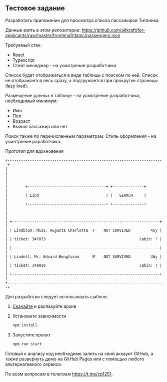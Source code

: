 Тестовое задание
------

Разработать приложение для просмотра списка пассажиров Титаника.

Данные взять в этом репозитории:
https://github.com/altkraft/for-applicants/raw/master/frontend/titanic/passengers.json

Требуемый стек:

* React
* Typescript
* Стейт менеджер - на усмотрение разработчика

Список будет отображаться в виде таблицы с поиском по ней. Список не отображается весь сразу, а подгружается при прокрутке страницы (lazy load).

Размещение данных в таблице - на усмотрение разработчика, необходимый минимум:

* Имя
* Пол
* Возраст
* Выжил пассажир или нет

Поиск также по перечисленным параметрам.
Стиль оформления - на усмотрение раработчика.

Прототип для вдохновения

```
+----------------------------------------------------------------------+
|                                                                      |
|                                                                      |
|        +-----------------------------------+ +--------------+        |
|        | Lind                              | |   SEARCH     |        |
|        +-----------------------------------+ +--------------+        |
|                                                                      |
| +------------------------------------------------------------------+ |
| | Lindblom, Miss. Augusta Charlotta  F    NOT SURVIVED         45y | |
| | ticket: 347073                                          cabin: ? | |
| |------------------------------------------------------------------| |
| | Lindell, Mr. Edvard Bengtsson      M    NOT SURVIVED         36y | |
| | ticket: 349910                                          cabin: ? | |
| +------------------------------------------------------------------+ |
+----------------------------------------------------------------------+
```

Для разработки следует использовать шаблон:

1. [Скачайте](https://raw.githubusercontent.com/altkraft/for-applicants/master/frontend/titanic_advanced/react_ts_template.zip) и распакуйте архив

2. Установите зависимости
   ```sh
   npm install
   ```

3. Запустите проект
   ```sh
   npm run start
   ```

Готовый к анализу код необходимо залить на свой аккаунт GitHub, а также развернуть демо на GitHub Pages или с помощью любого альтернативного сервиса.

По всем вопросам в телеграм https://t.me/cp1251.
